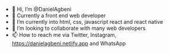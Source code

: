 - 👋 Hi, I’m @DanielAgbeni
- 👀 Currently a front end web developer 
- 🌱 I’m currently into html, css, javascript react and react native 
- 💞️ I’m looking to collaborate with many web developers 
- 📫 How to reach me via Twitter, Instagram, https://danielagbeni.netlify.app and WhatsApp

<!---
DanielAgbeni/DanielAgbeni is a ✨ special ✨ repository because its `README.md` (this file) appears on your GitHub profile.
You can click the Preview link to take a look at your changes.
--->
